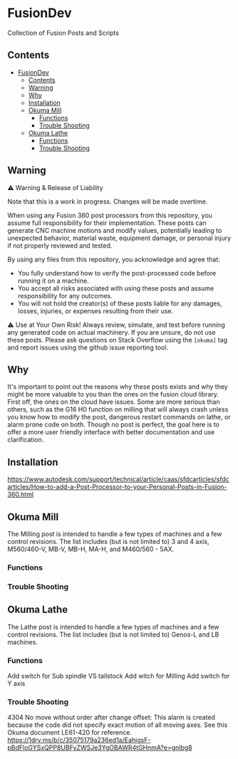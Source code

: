 # FusionDev
Collection of Fusion Posts and Scripts

 ## Contents
- [FusionDev](#fusiondev)
  - [Contents](#contents)
  - [Warning](#warning)
  - [Why](#why)
  - [Installation](#installation)
  - [Okuma Mill](#okuma-mill)
    - [Functions](#functions)
    - [Trouble Shooting](#trouble-shooting)
  - [Okuma Lathe](#okuma-lathe)
    - [Functions](#functions)
    - [Trouble Shooting](#trouble-shooting)
## Warning
⚠ Warning & Release of Liability

Note that this is a work in progress. Changes will be made overtime. 

When using any Fusion 360 post processors from this repository, you assume full responsibility for their implementation. These posts can generate CNC machine motions and modify values, potentially leading to unexpected behavior, material waste, equipment damage, or personal injury if not properly reviewed and tested.

By using any files from this repository, you acknowledge and agree that:

- You fully understand how to verify the post-processed code before running it on a machine.
- You accept all risks associated with using these posts and assume responsibility for any outcomes.
- You will not hold the creator(s) of these posts liable for any damages, losses, injuries, or expenses resulting from their use.

⚠ Use at Your Own Risk! Always review, simulate, and test before running any generated code on actual machinery. If you are unsure, do not use these posts. 
Please ask questions on Stack Overflow using the `[okuma]` tag and report issues using the github issue reporting tool.

## Why

It's important to point out the reasons why these posts exists and why they might be more valuable to you than the ones on the fusion cloud library. First off, the ones on the cloud have issues. Some are more serious than others, such as the G16 H0 function on milling that will always crash unless you know how to modify the post, dangerous restart commands on lathe, or alarm prone code on both. Though no post is perfect, the goal here is to offer a more user friendly interface with better documentation and use clarification.

## Installation
 https://www.autodesk.com/support/technical/article/caas/sfdcarticles/sfdcarticles/How-to-add-a-Post-Processor-to-your-Personal-Posts-in-Fusion-360.html


## Okuma Mill 
The Milling post is intended to handle a few types of machines and a few control revisions. The list includes (but is not limited to) 3 and 4 axis, M560/460-V, MB-V, MB-H, MA-H, and M460/560 - 5AX. 
 ### Functions
 
 ### Trouble Shooting

## Okuma Lathe 
The Lathe post is intended to handle a few types of machines and a few control revisions. The list includes (but is not limited to) Genos-L and LB machines.

 ### Functions
 Add switch for Sub spindle VS tailstock
 Add witch for Milling
 Add switch for Y axis


 ### Trouble Shooting
  4304 No move without order after change offset: This alarm is created because the code did not specify exact motion of all moving axes. See this Okuma document LE61-420 for reference. https://1drv.ms/b/c/35075179a236ed1a/EahigsF-pBdFloGYSxQPP8UBFyZWSJe3YgOBAWR4tGHnmA?e=gnlbg8


